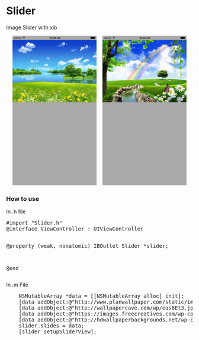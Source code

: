 # Slider
Image Slider with xib
<br>

<div align="center">
        <img width="45%" src="Simulator%20Screen%20Shot%2030-Dec-2016%2C%2010.06.52%20AM.png?raw=true" alt="About screen" title="Slider"</img>
        <img height="0" width="8px">
        <img width="45%" src="Simulator%20Screen%20Shot%2030-Dec-2016%2C%2010.32.04%20AM.png" alt="List screen" title="slider"></img>
</div>

<H3>How to use</H3>
In .h file 
<pre>
#import "Slider.h"
@interface ViewController : UIViewController

@property (weak, nonatomic) IBOutlet Slider *slider;

@end
</pre>

In .m File
<pre>
    NSMutableArray *data = [[NSMutableArray alloc] init];
    [data addObject:@"http://www.planwallpaper.com/static/images/Nature-Background-Wallpapers-8_gxwmqmj.jpg"];
    [data addObject:@"http://wallpapercave.com/wp/eas6Et3.jpg"];
    [data addObject:@"https://images.freecreatives.com/wp-content/uploads/2015/06/beautiful-nature-background.jpg"];
    [data addObject:@"http://hdwallpaperbackgrounds.net/wp-content/uploads/2016/07/Nature-background-12.jpg"];
    slider.slides = data;
    [slider setupSliderView];
</pre>
